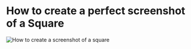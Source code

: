 # How to create a perfect screenshot of a Square 
![How to create a screenshot of a square](https://drive.google.com/file/d/16k9lRLRBY-SEBSY78v9yvI3T7F9C6nt0/view?usp=drivesdk)
